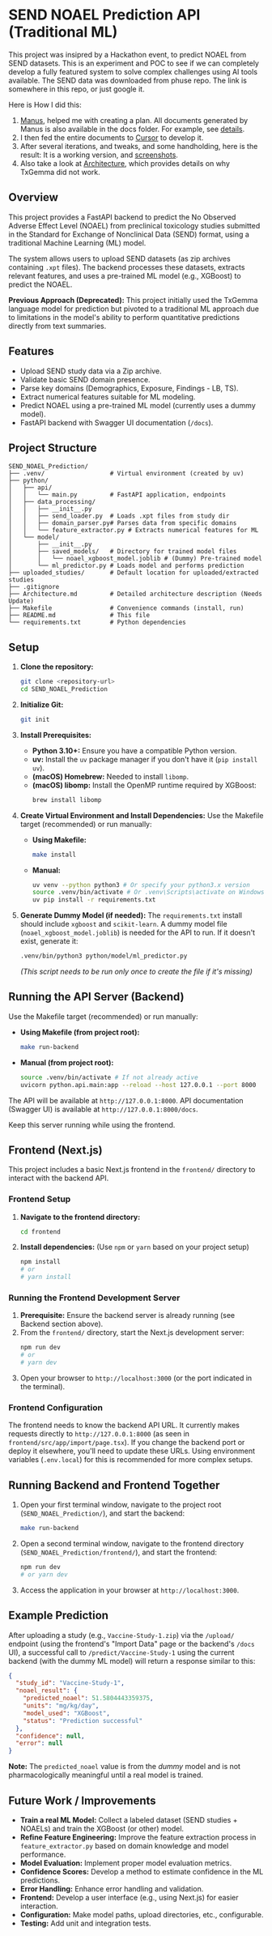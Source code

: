 # SEND NOAEL Prediction API (Traditional ML)

This project was insipred by a Hackathon event, to predict NOAEL from SEND datasets. 
This is an experiment and POC to see if we can completely develop a fully featured system to solve complex challenges using AI tools available. 
The SEND data was downloaded from phuse repo. The link is somewhere in this repo, or just google it.

Here is How I did this:
1. [Manus](https://manus.im/share/CDv3aokpoeyRxSpYVeDa7V?replay=1), helped me with creating a plan. All documents generated by Manus is also available in the docs folder. For example, see [details](docs/manus/comprehensive_report.md).
2. I then fed the entire documents to [Cursor](https://www.cursor.com/) to develop it.
3. After several iterations, and tweaks, and some handholding, here is the result: It is a working version, and [screenshots](docs/screenshots.md).
4. Also take a look at [Architecture](Architecture.md), which provides details on why TxGemma did not work.

## Overview

This project provides a FastAPI backend to predict the No Observed Adverse Effect Level (NOAEL) from preclinical toxicology studies submitted in the Standard for Exchange of Nonclinical Data (SEND) format, using a traditional Machine Learning (ML) model.

The system allows users to upload SEND datasets (as zip archives containing `.xpt` files). The backend processes these datasets, extracts relevant features, and uses a pre-trained ML model (e.g., XGBoost) to predict the NOAEL.

**Previous Approach (Deprecated):** This project initially used the TxGemma language model for prediction but pivoted to a traditional ML approach due to limitations in the model's ability to perform quantitative predictions directly from text summaries.

## Features

*   Upload SEND study data via a Zip archive.
*   Validate basic SEND domain presence.
*   Parse key domains (Demographics, Exposure, Findings - LB, TS).
*   Extract numerical features suitable for ML modeling.
*   Predict NOAEL using a pre-trained ML model (currently uses a dummy model).
*   FastAPI backend with Swagger UI documentation (`/docs`).

## Project Structure

```
SEND_NOAEL_Prediction/
├── .venv/                  # Virtual environment (created by uv)
├── python/
│   ├── api/
│   │   └── main.py         # FastAPI application, endpoints
│   ├── data_processing/
│   │   ├── __init__.py
│   │   ├── send_loader.py  # Loads .xpt files from study dir
│   │   ├── domain_parser.py# Parses data from specific domains
│   │   └── feature_extractor.py # Extracts numerical features for ML
│   └── model/
│       ├── __init__.py
│       ├── saved_models/   # Directory for trained model files
│       │   └── noael_xgboost_model.joblib # (Dummy) Pre-trained model
│       └── ml_predictor.py # Loads model and performs prediction
├── uploaded_studies/       # Default location for uploaded/extracted studies
├── .gitignore
├── Architecture.md         # Detailed architecture description (Needs Update)
├── Makefile                # Convenience commands (install, run)
├── README.md               # This file
└── requirements.txt        # Python dependencies
```

## Setup

1.  **Clone the repository:**
    ```bash
    git clone <repository-url>
    cd SEND_NOAEL_Prediction
    ```

2.  **Initialize Git:**
    ```bash
    git init
    ```

3.  **Install Prerequisites:**
    *   **Python 3.10+:** Ensure you have a compatible Python version.
    *   **uv:** Install the `uv` package manager if you don't have it (`pip install uv`).
    *   **(macOS) Homebrew:** Needed to install `libomp`.
    *   **(macOS) libomp:** Install the OpenMP runtime required by XGBoost:
        ```bash
        brew install libomp
        ```

4.  **Create Virtual Environment and Install Dependencies:**
    Use the Makefile target (recommended) or run manually:
    *   **Using Makefile:**
        ```bash
        make install
        ```
    *   **Manual:**
        ```bash
        uv venv --python python3 # Or specify your python3.x version 
        source .venv/bin/activate # Or .venv\Scripts\activate on Windows
        uv pip install -r requirements.txt
        ```

5.  **Generate Dummy Model (if needed):**
    The `requirements.txt` install should include `xgboost` and `scikit-learn`. A dummy model file (`noael_xgboost_model.joblib`) is needed for the API to run. If it doesn't exist, generate it:
    ```bash
    .venv/bin/python3 python/model/ml_predictor.py
    ```
    *(This script needs to be run only once to create the file if it's missing)*

## Running the API Server (Backend)

Use the Makefile target (recommended) or run manually:

*   **Using Makefile (from project root):**
    ```bash
    make run-backend
    ```
*   **Manual (from project root):**
    ```bash
    source .venv/bin/activate # If not already active
    uvicorn python.api.main:app --reload --host 127.0.0.1 --port 8000
    ```

The API will be available at `http://127.0.0.1:8000`.
API documentation (Swagger UI) is available at `http://127.0.0.1:8000/docs`.

Keep this server running while using the frontend.

## Frontend (Next.js)

This project includes a basic Next.js frontend in the `frontend/` directory to interact with the backend API.

### Frontend Setup

1.  **Navigate to the frontend directory:**
    ```bash
    cd frontend
    ```

2.  **Install dependencies:** (Use `npm` or `yarn` based on your project setup)
    ```bash
    npm install 
    # or
    # yarn install
    ```

### Running the Frontend Development Server

1.  **Prerequisite:** Ensure the backend server is already running (see Backend section above).
2.  From the `frontend/` directory, start the Next.js development server:
    ```bash
    npm run dev
    # or
    # yarn dev
    ```
3.  Open your browser to `http://localhost:3000` (or the port indicated in the terminal).

### Frontend Configuration

The frontend needs to know the backend API URL. It currently makes requests directly to `http://127.0.0.1:8000` (as seen in `frontend/src/app/import/page.tsx`). If you change the backend port or deploy it elsewhere, you'll need to update these URLs. Using environment variables (`.env.local`) for this is recommended for more complex setups.

## Running Backend and Frontend Together

1.  Open your first terminal window, navigate to the project root (`SEND_NOAEL_Prediction/`), and start the backend:
    ```bash
    make run-backend
    ```
2.  Open a second terminal window, navigate to the frontend directory (`SEND_NOAEL_Prediction/frontend/`), and start the frontend:
    ```bash
    npm run dev 
    # or yarn dev
    ```
3.  Access the application in your browser at `http://localhost:3000`.

## Example Prediction

After uploading a study (e.g., `Vaccine-Study-1.zip`) via the `/upload/` endpoint (using the frontend's "Import Data" page or the backend's `/docs` UI), a successful call to `/predict/Vaccine-Study-1` using the current backend (with the dummy ML model) will return a response similar to this:

```json
{
  "study_id": "Vaccine-Study-1",
  "noael_result": {
    "predicted_noael": 51.5804443359375,
    "units": "mg/kg/day",
    "model_used": "XGBoost",
    "status": "Prediction successful"
  },
  "confidence": null,
  "error": null
}
```

**Note:** The `predicted_noael` value is from the *dummy* model and is not pharmacologically meaningful until a real model is trained.

## Future Work / Improvements

*   **Train a real ML Model:** Collect a labeled dataset (SEND studies + NOAELs) and train the XGBoost (or other) model.
*   **Refine Feature Engineering:** Improve the feature extraction process in `feature_extractor.py` based on domain knowledge and model performance.
*   **Model Evaluation:** Implement proper model evaluation metrics.
*   **Confidence Scores:** Develop a method to estimate confidence in the ML predictions.
*   **Error Handling:** Enhance error handling and validation.
*   **Frontend:** Develop a user interface (e.g., using Next.js) for easier interaction.
*   **Configuration:** Make model paths, upload directories, etc., configurable.
*   **Testing:** Add unit and integration tests. 
